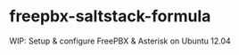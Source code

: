 freepbx-saltstack-formula
=========================

WIP: Setup &amp; configure FreePBX &amp; Asterisk on Ubuntu 12.04

